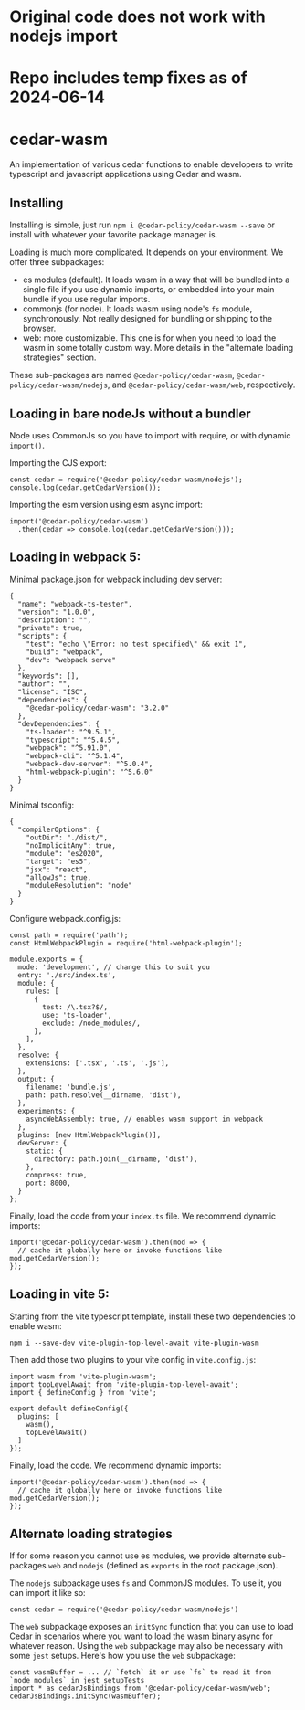 # Original code does not work with nodejs import
# Repo includes temp fixes as of 2024-06-14

# cedar-wasm

An implementation of various cedar functions to enable developers to write typescript and javascript applications using Cedar and wasm.

## Installing

Installing is simple, just run `npm i @cedar-policy/cedar-wasm --save` or install with whatever your favorite package manager is.

Loading is much more complicated. It depends on your environment. We offer three subpackages:

* es modules (default). It loads wasm in a way that will be bundled into a single file if you use dynamic imports, or embedded into your main bundle if you use regular imports.
* commonjs (for node). It loads wasm using node's `fs` module, synchronously. Not really designed for bundling or shipping to the browser.
* web: more customizable. This one is for when you need to load the wasm in some totally custom way. More details in the "alternate loading strategies" section.

These sub-packages are named `@cedar-policy/cedar-wasm`, `@cedar-policy/cedar-wasm/nodejs`, and `@cedar-policy/cedar-wasm/web`, respectively.

## Loading in bare nodeJs without a bundler

Node uses CommonJs so you have to import with require, or with dynamic `import()`. 

Importing the CJS export:

```
const cedar = require('@cedar-policy/cedar-wasm/nodejs');
console.log(cedar.getCedarVersion());
```

Importing the esm version using esm async import:

```
import('@cedar-policy/cedar-wasm')
  .then(cedar => console.log(cedar.getCedarVersion()));
```


## Loading in webpack 5:

Minimal package.json for webpack including dev server:

```
{
  "name": "webpack-ts-tester",
  "version": "1.0.0",
  "description": "", 
  "private": true,
  "scripts": {
    "test": "echo \"Error: no test specified\" && exit 1",
    "build": "webpack",
    "dev": "webpack serve"
  },  
  "keywords": [], 
  "author": "", 
  "license": "ISC",
  "dependencies": {
    "@cedar-policy/cedar-wasm": "3.2.0"
  },  
  "devDependencies": {
    "ts-loader": "^9.5.1",
    "typescript": "^5.4.5",
    "webpack": "^5.91.0",
    "webpack-cli": "^5.1.4",
    "webpack-dev-server": "^5.0.4",
    "html-webpack-plugin": "^5.6.0"
  }
}
```

Minimal tsconfig:

```
{
  "compilerOptions": {
    "outDir": "./dist/",
    "noImplicitAny": true,
    "module": "es2020",
    "target": "es5",
    "jsx": "react",
    "allowJs": true,
    "moduleResolution": "node"
  }
}
```

Configure webpack.config.js:

```
const path = require('path');
const HtmlWebpackPlugin = require('html-webpack-plugin');

module.exports = { 
  mode: 'development', // change this to suit you
  entry: './src/index.ts',
  module: {
    rules: [
      {   
        test: /\.tsx?$/,
        use: 'ts-loader',
        exclude: /node_modules/,
      },  
    ],  
  },  
  resolve: {
    extensions: ['.tsx', '.ts', '.js'],
  },  
  output: {
    filename: 'bundle.js',
    path: path.resolve(__dirname, 'dist'),
  },  
  experiments: {
    asyncWebAssembly: true, // enables wasm support in webpack
  },
  plugins: [new HtmlWebpackPlugin()],
  devServer: {
    static: {
      directory: path.join(__dirname, 'dist'),
    },  
    compress: true,
    port: 8000,
  }
};
```

Finally, load the code from your `index.ts` file. We recommend dynamic imports:

```
import('@cedar-policy/cedar-wasm').then(mod => {
  // cache it globally here or invoke functions like mod.getCedarVersion();
});
```



## Loading in vite 5:

Starting from the vite typescript template, install these two dependencies to enable wasm:

```
npm i --save-dev vite-plugin-top-level-await vite-plugin-wasm
```

Then add those two plugins to your vite config in `vite.config.js`:

```
import wasm from 'vite-plugin-wasm';
import topLevelAwait from 'vite-plugin-top-level-await';
import { defineConfig } from 'vite';

export default defineConfig({
  plugins: [
    wasm(),
    topLevelAwait()
  ]
});

```

Finally, load the code. We recommend dynamic imports:

```
import('@cedar-policy/cedar-wasm').then(mod => {
  // cache it globally here or invoke functions like mod.getCedarVersion();
});
```

## Alternate loading strategies

If for some reason you cannot use es modules, we provide alternate sub-packages `web` and `nodejs` (defined as `exports` in the root package.json).

The `nodejs` subpackage uses `fs` and CommonJS modules. To use it, you can import it like so:

```
const cedar = require('@cedar-policy/cedar-wasm/nodejs')
```

The `web` subpackage exposes an `initSync` function that you can use to load Cedar in scenarios where you want to load the wasm binary async for whatever reason. Using the `web` subpackage may also be necessary with some `jest` setups. Here's how you use the `web` subpackage:

```
const wasmBuffer = ... // `fetch` it or use `fs` to read it from `node_modules` in jest setupTests
import * as cedarJsBindings from '@cedar-policy/cedar-wasm/web';
cedarJsBindings.initSync(wasmBuffer);
```
